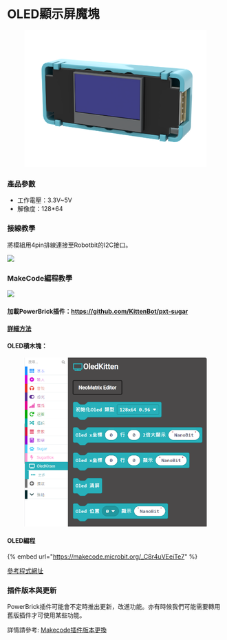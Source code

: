 # OLED顯示屏魔塊

<figure><img src="../.gitbook/assets/oled_render.png" alt=""><figcaption></figcaption></figure>

### 產品參數

* 工作電壓：3.3V\~5V
* 解像度：128\*64

### 接線教學

將模組用4pin排線連接至Robotbit的I2C接口。

![](../.gitbook/assets/oled\_wiring.png)

### MakeCode編程教學

![](https://kittenbothk.readthedocs.io/en/latest/\_images/mcbanner12.png)

#### 加載PowerBrick插件：https://github.com/KittenBot/pxt-sugar

#### [詳細方法](../programmingplatforms/makecode/kittenbotandmakecode.md)

#### OLED積木塊：

<figure><img src="../.gitbook/assets/image (42).png" alt=""><figcaption></figcaption></figure>

#### OLED編程

{% embed url="https://makecode.microbit.org/_C8r4uVEeiTe7" %}

[參考程式網址](https://makecode.microbit.org/\_C8r4uVEeiTe7)

### 插件版本與更新

PowerBrick插件可能會不定時推出更新，改進功能。亦有時候我們可能需要轉用舊版插件才可使用某些功能。

詳情請參考: [Makecode插件版本更換](../programmingplatforms/makecode/makecodeextupdate.md)

